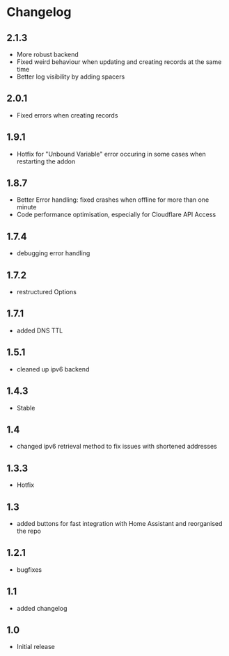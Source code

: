 # Changelog
## 2.1.3
 - More robust backend
 - Fixed weird behaviour when updating and creating records at the same time
 - Better log visibility by adding spacers

## 2.0.1
 - Fixed errors when creating records

## 1.9.1
 - Hotfix for "Unbound Variable" error occuring in some cases when restarting the addon

## 1.8.7
 - Better Error handling: fixed crashes when offline for more than one minute
 - Code performance optimisation, especially for Cloudflare API Access

## 1.7.4
 - debugging error handling

## 1.7.2
 - restructured Options

## 1.7.1
 - added DNS TTL

## 1.5.1
 - cleaned up ipv6 backend

## 1.4.3
 - Stable

## 1.4
 - changed ipv6 retrieval method to fix issues with shortened addresses

## 1.3.3
 - Hotfix

## 1.3
 - added buttons for fast integration with Home Assistant and reorganised the repo

## 1.2.1
- bugfixes

## 1.1
- added changelog

## 1.0
- Initial release